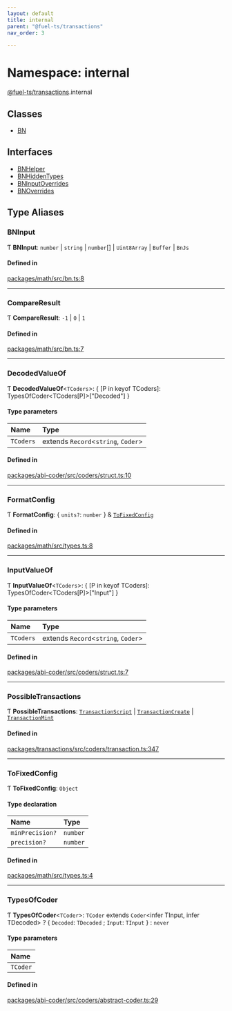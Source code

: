 ```yaml
---
layout: default
title: internal
parent: "@fuel-ts/transactions"
nav_order: 3

---
```


# Namespace: internal

[@fuel-ts/transactions](../index.md).internal

## Classes

- [BN](../classes/internal-BN.md)

## Interfaces

- [BNHelper](../interfaces/internal-BNHelper.md)
- [BNHiddenTypes](../interfaces/internal-BNHiddenTypes.md)
- [BNInputOverrides](../interfaces/internal-BNInputOverrides.md)
- [BNOverrides](../interfaces/internal-BNOverrides.md)

## Type Aliases

### BNInput

Ƭ **BNInput**: `number` \| `string` \| `number`[] \| `Uint8Array` \| `Buffer` \| `BnJs`

#### Defined in

[packages/math/src/bn.ts:8](https://github.com/FuelLabs/fuels-ts/blob/master/packages/math/src/bn.ts#L8)

___

### CompareResult

Ƭ **CompareResult**: ``-1`` \| ``0`` \| ``1``

#### Defined in

[packages/math/src/bn.ts:7](https://github.com/FuelLabs/fuels-ts/blob/master/packages/math/src/bn.ts#L7)

___

### DecodedValueOf

Ƭ **DecodedValueOf**<`TCoders`\>: { [P in keyof TCoders]: TypesOfCoder<TCoders[P]\>["Decoded"] }

#### Type parameters

| Name | Type |
| :------ | :------ |
| `TCoders` | extends `Record`<`string`, `Coder`\> |

#### Defined in

[packages/abi-coder/src/coders/struct.ts:10](https://github.com/FuelLabs/fuels-ts/blob/master/packages/abi-coder/src/coders/struct.ts#L10)

___

### FormatConfig

Ƭ **FormatConfig**: { `units?`: `number`  } & [`ToFixedConfig`](internal.md#tofixedconfig)

#### Defined in

[packages/math/src/types.ts:8](https://github.com/FuelLabs/fuels-ts/blob/master/packages/math/src/types.ts#L8)

___

### InputValueOf

Ƭ **InputValueOf**<`TCoders`\>: { [P in keyof TCoders]: TypesOfCoder<TCoders[P]\>["Input"] }

#### Type parameters

| Name | Type |
| :------ | :------ |
| `TCoders` | extends `Record`<`string`, `Coder`\> |

#### Defined in

[packages/abi-coder/src/coders/struct.ts:7](https://github.com/FuelLabs/fuels-ts/blob/master/packages/abi-coder/src/coders/struct.ts#L7)

___

### PossibleTransactions

Ƭ **PossibleTransactions**: [`TransactionScript`](../index.md#transactionscript) \| [`TransactionCreate`](../index.md#transactioncreate) \| [`TransactionMint`](../index.md#transactionmint)

#### Defined in

[packages/transactions/src/coders/transaction.ts:347](https://github.com/FuelLabs/fuels-ts/blob/master/packages/transactions/src/coders/transaction.ts#L347)

___

### ToFixedConfig

Ƭ **ToFixedConfig**: `Object`

#### Type declaration

| Name | Type |
| :------ | :------ |
| `minPrecision?` | `number` |
| `precision?` | `number` |

#### Defined in

[packages/math/src/types.ts:4](https://github.com/FuelLabs/fuels-ts/blob/master/packages/math/src/types.ts#L4)

___

### TypesOfCoder

Ƭ **TypesOfCoder**<`TCoder`\>: `TCoder` extends `Coder`<infer TInput, infer TDecoded\> ? { `Decoded`: `TDecoded` ; `Input`: `TInput`  } : `never`

#### Type parameters

| Name |
| :------ |
| `TCoder` |

#### Defined in

[packages/abi-coder/src/coders/abstract-coder.ts:29](https://github.com/FuelLabs/fuels-ts/blob/master/packages/abi-coder/src/coders/abstract-coder.ts#L29)
